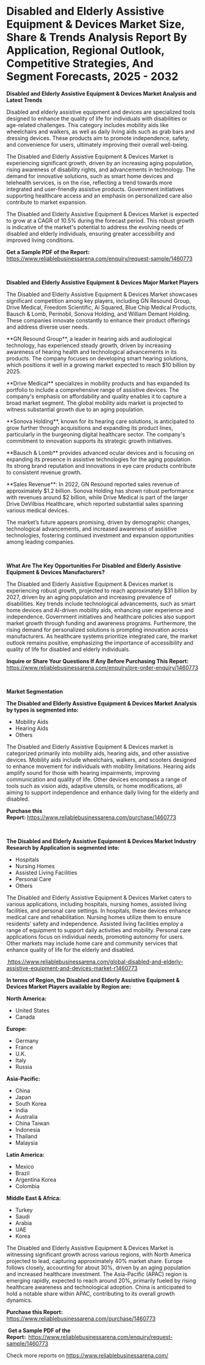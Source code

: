 <p><h1>Disabled and Elderly Assistive Equipment & Devices Market Size, Share & Trends Analysis Report By Application, Regional Outlook, Competitive Strategies, And Segment Forecasts, 2025 - 2032</h1></p><p><strong>Disabled and Elderly Assistive Equipment & Devices Market Analysis and Latest Trends</strong></p>
<p><p>Disabled and elderly assistive equipment and devices are specialized tools designed to enhance the quality of life for individuals with disabilities or age-related challenges. This category includes mobility aids like wheelchairs and walkers, as well as daily living aids such as grab bars and dressing devices. These products aim to promote independence, safety, and convenience for users, ultimately improving their overall well-being.</p><p>The Disabled and Elderly Assistive Equipment & Devices Market is experiencing significant growth, driven by an increasing aging population, rising awareness of disability rights, and advancements in technology. The demand for innovative solutions, such as smart home devices and telehealth services, is on the rise, reflecting a trend towards more integrated and user-friendly assistive products. Government initiatives supporting healthcare access and an emphasis on personalized care also contribute to market expansion. </p><p>The Disabled and Elderly Assistive Equipment & Devices Market is expected to grow at a CAGR of 10.5% during the forecast period. This robust growth is indicative of the market's potential to address the evolving needs of disabled and elderly individuals, ensuring greater accessibility and improved living conditions.</p></p>
<p><strong>Get a Sample PDF of the Report:&nbsp;</strong> <a href="https://www.reliablebusinessarena.com/enquiry/request-sample/1460773?utm_campaign=2524&utm_medium=2&utm_source=Github&utm_content=ia&utm_term=11042025&utm_id=disabled-and-elderly-assistive-equipment-devices">https://www.reliablebusinessarena.com/enquiry/request-sample/1460773</a></p>
<p>&nbsp;</p>
<p><strong>Disabled and Elderly Assistive Equipment & Devices Major Market Players</strong></p>
<p><p>The Disabled and Elderly Assistive Equipment & Devices Market showcases significant competition among key players, including GN Resound Group, Drive Medical, Freedom Scientific, Ai Squared, Blue Chip Medical Products, Bausch & Lomb, Permobil, Sonova Holding, and William Demant Holding. These companies innovate constantly to enhance their product offerings and address diverse user needs.</p><p>**GN Resound Group**, a leader in hearing aids and audiological technology, has experienced steady growth, driven by increasing awareness of hearing health and technological advancements in its products. The company focuses on developing smart hearing solutions, which positions it well in a growing market expected to reach $10 billion by 2025.</p><p>**Drive Medical** specializes in mobility products and has expanded its portfolio to include a comprehensive range of assistive devices. The company's emphasis on affordability and quality enables it to capture a broad market segment. The global mobility aids market is projected to witness substantial growth due to an aging population.</p><p>**Sonova Holding**, known for its hearing care solutions, is anticipated to grow further through acquisitions and expanding its product lines, particularly in the burgeoning digital healthcare sector. The company's commitment to innovation supports its strategic growth initiatives.</p><p>**Bausch & Lomb** provides advanced ocular devices and is focusing on expanding its presence in assistive technologies for the aging population. Its strong brand reputation and innovations in eye care products contribute to consistent revenue growth.</p><p>**Sales Revenue**: In 2022, GN Resound reported sales revenue of approximately $1.2 billion. Sonova Holding has shown robust performance with revenues around $2 billion, while Drive Medical is part of the larger Drive DeVilbiss Healthcare, which reported substantial sales spanning various medical devices.</p><p>The market’s future appears promising, driven by demographic changes, technological advancements, and increased awareness of assistive technologies, fostering continued investment and expansion opportunities among leading companies.</p></p>
<p>&nbsp;</p>
<p><strong>What Are The Key Opportunities For Disabled and Elderly Assistive Equipment & Devices Manufacturers?</strong></p>
<p><p>The Disabled and Elderly Assistive Equipment & Devices market is experiencing robust growth, projected to reach approximately $31 billion by 2027, driven by an aging population and increasing prevalence of disabilities. Key trends include technological advancements, such as smart home devices and AI-driven mobility aids, enhancing user experience and independence. Government initiatives and healthcare policies also support market growth through funding and awareness programs. Furthermore, the rising demand for personalized solutions is prompting innovation across manufacturers. As healthcare systems prioritize integrated care, the market outlook remains positive, emphasizing the importance of accessibility and quality of life for disabled and elderly individuals.</p></p>
<p><strong>Inquire or Share Your Questions If Any Before Purchasing This Report:</strong> <a href="https://www.reliablebusinessarena.com/enquiry/pre-order-enquiry/1460773?utm_campaign=2524&utm_medium=2&utm_source=Github&utm_content=ia&utm_term=11042025&utm_id=disabled-and-elderly-assistive-equipment-devices">https://www.reliablebusinessarena.com/enquiry/pre-order-enquiry/1460773</a></p>
<p>&nbsp;</p>
<p><strong>Market Segmentation</strong></p>
<p><strong>The Disabled and Elderly Assistive Equipment & Devices Market Analysis by types is segmented into:</strong></p>
<p><ul><li>Mobility Aids</li><li>Hearing Aids</li><li>Others</li></ul></p>
<p><p>The Disabled and Elderly Assistive Equipment & Devices market is categorized primarily into mobility aids, hearing aids, and other assistive devices. Mobility aids include wheelchairs, walkers, and scooters designed to enhance movement for individuals with mobility limitations. Hearing aids amplify sound for those with hearing impairments, improving communication and quality of life. Other devices encompass a range of tools such as vision aids, adaptive utensils, or home modifications, all aiming to support independence and enhance daily living for the elderly and disabled.</p></p>
<p><strong>Purchase this Report:&nbsp;</strong><a href="https://www.reliablebusinessarena.com/purchase/1460773?utm_campaign=2524&utm_medium=2&utm_source=Github&utm_content=ia&utm_term=11042025&utm_id=disabled-and-elderly-assistive-equipment-devices">https://www.reliablebusinessarena.com/purchase/1460773</a></p>
<p>&nbsp;</p>
<p><strong>The Disabled and Elderly Assistive Equipment & Devices Market Industry Research by Application is segmented into:</strong></p>
<p><ul><li>Hospitals</li><li>Nursing Homes</li><li>Assisted Living Facilities</li><li>Personal Care</li><li>Others</li></ul></p>
<p><p>The Disabled and Elderly Assistive Equipment & Devices Market caters to various applications, including hospitals, nursing homes, assisted living facilities, and personal care settings. In hospitals, these devices enhance medical care and rehabilitation. Nursing homes utilize them to ensure residents’ safety and independence. Assisted living facilities employ a range of equipment to support daily activities and mobility. Personal care applications focus on individual needs, promoting autonomy for users. Other markets may include home care and community services that enhance quality of life for the elderly and disabled.</p></p>
<p><a href="https://www.reliablebusinessarena.com/global-disabled-and-elderly-assistive-equipment-and-devices-market-r1460773?utm_campaign=2524&utm_medium=2&utm_source=Github&utm_content=ia&utm_term=11042025&utm_id=disabled-and-elderly-assistive-equipment-devices">&nbsp;https://www.reliablebusinessarena.com/global-disabled-and-elderly-assistive-equipment-and-devices-market-r1460773</a></p>
<p><strong>In terms of Region, the Disabled and Elderly Assistive Equipment & Devices Market Players available by Region are:</strong></p>
<p>
    <p> <strong> North America: </strong>
        <ul>
            <li>United States</li>
            <li>Canada</li>
        </ul>
        </p> 
    <p> <strong> Europe: </strong>
        <ul>
            <li>Germany</li>
            <li>France</li>
            <li>U.K.</li>
            <li>Italy</li>
            <li>Russia</li>
        </ul>
        </p> 
    <p> <strong> Asia-Pacific: </strong>
        <ul>
            <li>China</li>
            <li>Japan</li>
            <li>South Korea</li>
            <li>India</li>
            <li>Australia</li>
            <li>China Taiwan</li>
            <li>Indonesia</li>
            <li>Thailand</li>
            <li>Malaysia</li>
        </ul>
        </p> 
    <p> <strong> Latin America: </strong>
        <ul>
            <li>Mexico</li>
            <li>Brazil</li>
            <li>Argentina Korea</li>
            <li>Colombia</li>
        </ul>
        </p> 
    <p> <strong> Middle East & Africa: </strong>
        <ul>
            <li>Turkey</li>
            <li>Saudi</li>
            <li>Arabia</li>
            <li>UAE</li>
            <li>Korea</li>
        </ul>
    </p>
    </p>
<p><p>The Disabled and Elderly Assistive Equipment & Devices Market is witnessing significant growth across various regions, with North America projected to lead, capturing approximately 40% market share. Europe follows closely, accounting for about 30%, driven by an aging population and increased healthcare investment. The Asia-Pacific (APAC) region is emerging rapidly, expected to reach around 20%, primarily fueled by rising healthcare awareness and technological adoption. China is anticipated to hold a notable share within APAC, contributing to its overall growth dynamics.</p></p>
<p><strong>Purchase this Report: </strong><a href="https://www.reliablebusinessarena.com/purchase/1460773?utm_campaign=2524&utm_medium=2&utm_source=Github&utm_content=ia&utm_term=11042025&utm_id=disabled-and-elderly-assistive-equipment-devices">https://www.reliablebusinessarena.com/purchase/1460773</a></p>
<p>&nbsp;<strong>Get a Sample PDF of the Report:&nbsp;&nbsp;</strong><a href="https://www.reliablebusinessarena.com/enquiry/request-sample/1460773?utm_campaign=2524&utm_medium=2&utm_source=Github&utm_content=ia&utm_term=11042025&utm_id=disabled-and-elderly-assistive-equipment-devices">https://www.reliablebusinessarena.com/enquiry/request-sample/1460773</a></p>
<p><strong></strong></p>
<p>Check more reports on <a href="https://www.reliablebusinessarena.com/?utm_campaign=2524&utm_medium=2&utm_source=Github&utm_content=ia&utm_term=11042025&utm_id=disabled-and-elderly-assistive-equipment-devices">https://www.reliablebusinessarena.com/</a></p>
